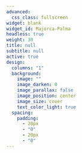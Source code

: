 ```yaml
---
advanced:
  css_class: fullscreen
widget: blank
widget_id: Majorca-Palma
headless: true
weight: 30
title: null
subtitle: null
active: true
design:
  columns: "1"
  background:
    image: ""
    image_darken: 0
    image_parallax: false
    image_position: center
    image_size: cover
    text_color_light: true
  spacing:
    padding:
      - 20px
      - "0"
      - 20px
      - "0"
---
```

